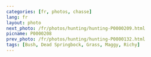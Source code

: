 ```yaml
---
categories: [fr, photos, chasse]
lang: fr
layout: photo
next_photo: /fr/photos/hunting/hunting-P0000209.html
picname: P0000208
prev_photo: /fr/photos/hunting/hunting-P0000132.html
tags: [Bush, Dead Springbock, Grass, Maggy, Richy]
---
```


